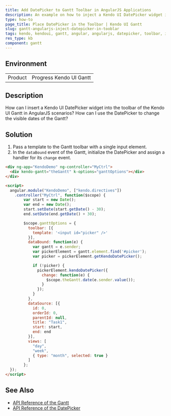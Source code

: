 ```yaml
---
title: Add DatePicker to Gantt Toolbar in AngularJS Applications
description: An example on how to inject a Kendo UI DatePicker widget in the Kendo UI Gantt in AngularJS applications.
type: how-to
page_title: Place DatePicker in the Toolbar | Kendo UI Gantt
slug: gantt-angularjs-inject-datepicker-in-tooblar
tags: kendo, kendoui, gantt, angular, angularjs, datepicker, toolbar, inject, insert-picker
res_type: kb
component: gantt
---
```


## Environment

<table>
 <tr>
  <td>Product</td>
  <td>Progress Kendo UI Gantt</td>
 </tr>
</table>


## Description

How can I insert a Kendo UI DatePicker widget into the toolbar of the Kendo UI Gantt in AngularJS scenarios? How can I use the DatePicker to change the visible dates of the Gantt?

## Solution

1. Pass a template to the Gantt toolbar with a single input element.
1. In the `dataBound` event of the Gantt, initialize the DatePicker and assign a handler for its `change` event.

```html
<div ng-app="KendoDemo" ng-controller="MyCtrl">
  <div kendo-gantt="theGantt" k-options="ganttOptions"></div>    
</div>

<script>
  angular.module("KendoDemo", ["kendo.directives"])
    .controller("MyCtrl", function($scope) {
		var start = new Date();
		var end = new Date();
		start.setDate(start.getDate() - 30);
		end.setDate(end.getDate() + 30);

		$scope.ganttOptions = {
		  toolbar: [{
			template: '<input id="picker" />'
		  }],
		  dataBound: function(e) {
			var gantt = e.sender;
			var pickerElement = gantt.element.find('#picker');
			var picker = pickerElement.getKendoDatePicker();

			if (!picker) {
			  pickerElement.kendoDatePicker({
				change: function(e) {
				  $scope.theGantt.date(e.sender.value());
				}
			  });
			}
		  },
		  dataSource: [{
			id: 0,
			orderId: 0,
			parentId: null,
			title: "Task1",
			start: start,
			end: end
		  }],
		  views: [
			"day",
			"week",
			{ type: "month", selected: true }
		  ]
		};
  });
</script>
```

## See Also

* [API Reference of the Gantt](http://docs.telerik.com/kendo-ui/api/javascript/ui/gantt)
* [API Reference of the DatePicker](http://docs.telerik.com/kendo-ui/api/javascript/ui/gantt)
